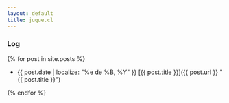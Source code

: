 ```yaml
---
layout: default
title: juque.cl 
---
```


### Log

{% for post in site.posts %}

* {{ post.date | localize: "%e de %B, %Y"  }} [{{ post.title }}]({{ post.url }} "{{ post.title }}")

{% endfor %}
